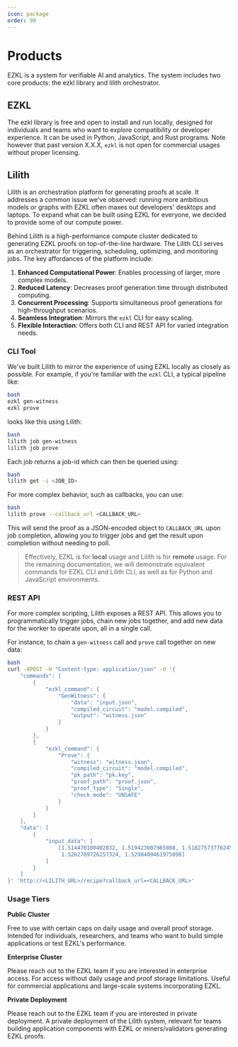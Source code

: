 ```yaml
---
icon: package
order: 99
---
```


# Products
EZKL is a system for verifiable AI and analytics. The system includes two core products: the ezkl library and lilith orchestrator.
## EZKL

The ezkl library is free and open to install and run locally, designed for individuals and teams who want to explore compatibility or developer experience. It can be used in Python, JavaScript, and Rust programs. Note however that past version X.X.X, `ezkl` is not open for commercial usages without proper licensing.

## Lilith

Lilith is an orchestration platform for generating proofs at scale. It addresses a common issue we've observed: running more ambitious models or graphs with EZKL often maxes out developers' desktops and laptops. To expand what can be built using EZKL for everyone, we decided to provide some of our compute power.

Behind Lilith is a high-performance compute cluster dedicated to generating EZKL proofs on top-of-the-line hardware. The Lilith CLI serves as an orchestrator for triggering, scheduling, optimizing, and monitoring jobs. The key affordances of the platform include: 

1. **Enhanced Computational Power**: Enables processing of larger, more complex models.
2. **Reduced Latency**: Decreases proof generation time through distributed computing.
3. **Concurrent Processing**: Supports simultaneous proof generations for high-throughput scenarios.
4. **Seamless Integration**: Mirrors the `ezkl` CLI for easy scaling.
5. **Flexible Interaction**: Offers both CLI and REST API for varied integration needs.

### CLI Tool

We've built Lilith to mirror the experience of using EZKL locally as closely as possible. For example, if you're familiar with the `ezkl` CLI, a typical pipeline like:

```bash
bash
ezkl gen-witness
ezkl prove
```

looks like this using Lilith:

```bash
bash
lilith job gen-witness
lilith job prove
```

Each job returns a job-id which can then be queried using:

```bash
bash
lilith get -i <JOB_ID>
```

For more complex behavior, such as callbacks, you can use:

```bash
bash
lilith prove --callback_url <CALLBACK_URL>
```

This will send the proof as a JSON-encoded object to `CALLBACK_URL` upon job completion, allowing you to trigger jobs and get the result upon completion without needing to poll.

> Effectively, EZKL is for **local** usage and Lilith is for **remote** usage. For the remaining documentation, we will demonstrate equivalent commands for EZKL CLI and Lilith CLI, as well as for Python and JavaScript environments.

### REST API

For more complex scripting, Lilith exposes a REST API. This allows you to programmatically trigger jobs, chain new jobs together, and add new data for the worker to operate upon, all in a single call. 

For instance, to chain a `gen-witness` call and `prove` call together on new data:

```bash
bash
curl -XPOST -H "Content-type: application/json" -d '{
    "commands": [
        {
            "ezkl_command": {
                "GenWitness": {
                    "data": "input.json",
                    "compiled_circuit": "model.compiled",
                    "output": "witness.json"
                }
            }
        },
        {
            "ezkl_command": {
                "Prove": {
                    "witness": "witness.json",
                    "compiled_circuit": "model.compiled",
                    "pk_path": "pk.key",
                    "proof_path": "proof.json",
                    "proof_type": "Single",
                    "check_mode": "UNSAFE"
                }
            }
        }
    ],
    "data": [
        {
            "input_data": [
                [1.514470100402832, 1.519423007965088, 1.5182757377624512,
                 1.5262789726257324, 1.5298409461975098]
            ]
        }
    ]
}' 'http://<LILITH_URL>/recipe?callback_url=<CALLBACK_URL>'

```

### Usage Tiers

**Public Cluster**

Free to use with certain caps on daily usage and overall proof storage. Intended for individuals, researchers, and teams who want to build simple applications or test EZKL's performance.

**Enterprise Cluster**

Please reach out to the EZKL team if you are interested in enterprise access. For access without daily usage and proof storage limitations. Useful for commercial applications and large-scale systems incorporating EZKL.

**Private Deployment**

Please reach out to the EZKL team if you are interested in private deployment. A private deployment of the Lilith system, relevant for teams building application components with EZKL or miners/validators generating EZKL proofs.